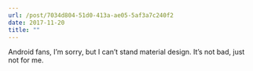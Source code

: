 ```yaml
---
url: /post/7034d804-51d0-413a-ae05-5af3a7c240f2
date: 2017-11-20
title: ""
---
```


Android fans, I’m sorry, but I can’t stand material design. It’s not bad, just not for me.